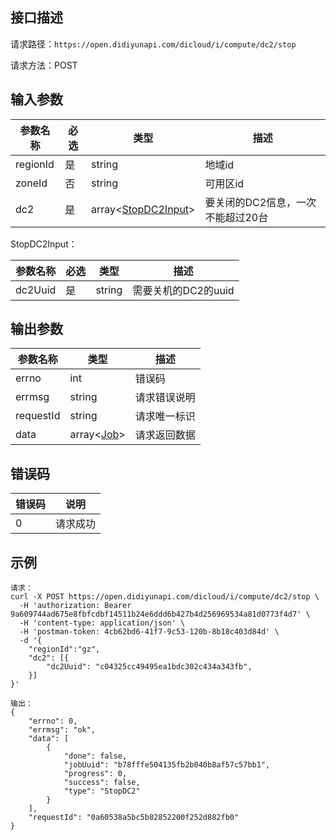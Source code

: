 ## 接口描述
请求路径：`https://open.didiyunapi.com/dicloud/i/compute/dc2/stop`

请求方法：POST
## 输入参数
|参数名称 | 必选 | 类型 | 描述|
|--------|-----|-----|-----|
| regionId | 是 | string | 地域id |
| zoneId | 否 | string | 可用区id |
| dc2 | 是 | array<[StopDC2Input](#StopDC2Input)> | 要关闭的DC2信息，一次不能超过20台 |

<span id="StopDC2Input"></span>
StopDC2Input：

|参数名称 | 必选 | 类型 | 描述|
|--------|-----|-----|-----|
|dc2Uuid     | 是 |   string  |   需要关机的DC2的uuid     |


## 输出参数
|参数名称  | 类型 | 描述 |
|--------|-----|-----|
|errno | int  |错误码 |
|errmsg|string|请求错误说明   |
|requestId |string|请求唯一标识 |
|data | array<[Job](/static/docs-content/products/通用响应结构.md#Job)>   | 请求返回数据| 

## 错误码
|错误码 | 说明    |
|------|--------|
| 0    | 请求成功  |

## 示例

```
请求：
curl -X POST https://open.didiyunapi.com/dicloud/i/compute/dc2/stop \
  -H 'authorization: Bearer 9a609744ad675e8fbfcdbf14511b24e6ddd6b427b4d256969534a81d0773f4d7' \
  -H 'content-type: application/json' \
  -H 'postman-token: 4cb62bd6-41f7-9c53-120b-8b18c403d84d' \
  -d '{
	"regionId":"gz",
	"dc2": [{
		"dc2Uuid": "c04325cc49495ea1bdc302c434a343fb",
	}]
}'

输出：
{
	"errno": 0,
	"errmsg": "ok",
	"data": [
		{
			"done": false,
			"jobUuid": "b78fffe504135fb2b040b8af57c57bb1",
			"progress": 0,
			"success": false,
			"type": "StopDC2"
		}
	],
	"requestId": "0a60538a5bc5b82852200f252d882fb0"
}
```